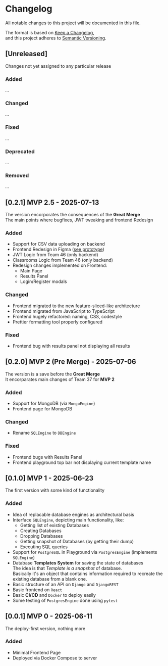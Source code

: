 # Changelog

All notable changes to this project will be documented in this file.

The format is based on [Keep a Changelog](https://keepachangelog.com/en/1.1.0/),  
and this project adheres to [Semantic Versioning](https://semver.org/spec/v2.0.0.html).

## [Unreleased]
Changes not yet assigned to any particular release

### Added
*...*

### Changed 
*...*

### Fixed
*...*

### Deprecated
*...*

### Removed
*...*


## [0.2.1] MVP 2.5 - 2025-07-13
The version encorporates the consequences of the **Great Merge**  
The main points where bugfixes, JWT tweaking and frontend Redesign

### Added
- Support for CSV data uploading on backend
- Frontend Redesign in Figma ([see prototype](https://www.figma.com/proto/H0JTjoIeRSe5CWU8q16h81/Database-Playground-UI?node-id=712-155&starting-point-node-id=712%3A155))
- JWT Logic from Team 46 (only backend)
- Classrooms Logic from Team 46 (only backend)
- Redesign changes implemented on Frontend:
    - Main Page
    - Results Panel
    - Login/Register modals
### Changed
- Frontend migrated to the new feature-sliced-like architecture
- Frontend migrated from JavaScript to TypeScript
- Frontend hugely refactored: naming, CSS, codestyle
- Prettier formatting tool properly configured

### Fixed
- Frontend bug with results panel not displaying all results

## [0.2.0] MVP 2 (Pre Merge) - 2025-07-06
The version is a save before the **Great Merge**  
It encorparates main changes of Team 37 for **MVP 2**

### Added
- Support for MongoDB (via `MongoEngine`)
- Frontend page for MongoDB

### Changed 
- Rename `SQLEngine` to `DBEngine`

### Fixed
- Frontend bugs with Results Panel
- Frontend playground top bar not displaying current template name

## [0.1.0] MVP 1 - 2025-06-23
The first version with some kind of functionality

### Added
- Idea of replacable database engines as architectural basis
- Interface `SQLEngine`, depicting main functionality, like:
    - Getting list of existing Databases
    - Creating Databases
    - Dropping Databases
    - Getting snapshot of Databases (by getting their dump)
    - Executing SQL queries
- Support for `PostgreSQL` in Playground via `PostgresEngine` (implements `SQLEngine`)
- Database **Templates System** for saving the state of databases  
    The idea is that *Template is a snapshot* of database.  
    Basically it's an object that contains information required to recreate the existing database from a blank one.
- Basic structure of an API on `Django` and `DjangoREST`
- Basic frontend on `React`
- Basic **CI/CD** and `Docker` to deploy easily
- Some testing of `PostgresEngine` done using `pytest`


## [0.0.1] MVP 0 - 2025-06-11
The deploy-first version, nothing more

### Added
- Minimal Frontend Page
- Deployed via Docker Compose to server
